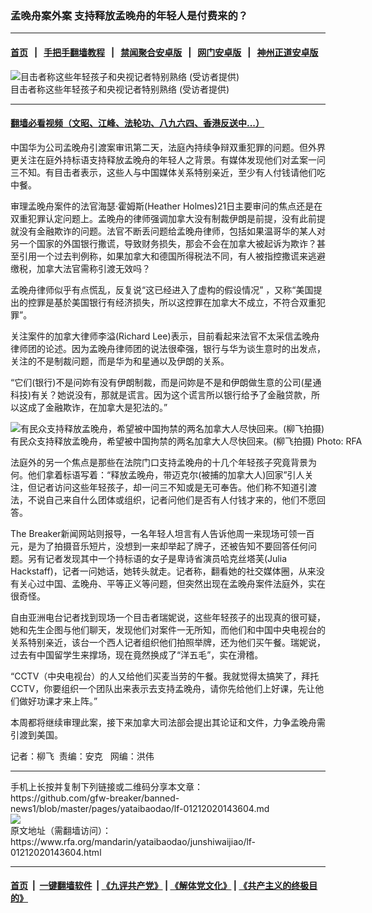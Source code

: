 ### 孟晚舟案外案  支持释放孟晚舟的年轻人是付费来的？
------------------------

#### [首页](https://github.com/gfw-breaker/banned-news1/blob/master/README.md) &nbsp;&nbsp;|&nbsp;&nbsp; [手把手翻墙教程](https://github.com/gfw-breaker/guides/wiki) &nbsp;&nbsp;|&nbsp;&nbsp; [禁闻聚合安卓版](https://github.com/gfw-breaker/bn-android) &nbsp;&nbsp;|&nbsp;&nbsp; [网门安卓版](https://github.com/oGate2/oGate) &nbsp;&nbsp;|&nbsp;&nbsp; [神州正道安卓版](https://github.com/SzzdOgate/update) 



<div id="headerimg">
 <img alt="目击者称这些年轻孩子和央视记者特别熟络 (受访者提供)" src="https://www.rfa.org/mandarin/yataibaodao/junshiwaijiao/lf-01212020143604.html/Photo.jpg/@@images/aea070c5-9d75-46d9-9a22-37a943bcba30.jpeg" title="目击者称这些年轻孩子和央视记者特别熟络 (受访者提供)"/>
 <div id="headerimgcontents">
  <div id="headerimgcaption">
   <span>
    目击者称这些年轻孩子和央视记者特别熟络 (受访者提供)
   </span>
   <!-- zoomattribute -->
  </div>
  <!-- headerimgcaption -->
 </div>
 <!-- headerimagecontents -->
</div>

<hr/>


#### [翻墙必看视频（文昭、江峰、法轮功、八九六四、香港反送中...）](http://167.172.214.107/home.html)

<div id="storytext">
 <div>
  <div class="slot_header">
  </div>
 </div>
 <p>
 </p>
 <p>
  中国华为公司孟晚舟引渡案审讯第二天，法庭內持续争辩双重犯罪的问题。但外界更关注在庭外持标语支持释放孟晚舟的年轻人之背景。有媒体发现他们对孟案一问三不知。有目击者表示，这些人与中国媒体关系特别亲近，至少有人付钱请他们吃中餐。
 </p>
 <p>
 </p>
 <p>
 </p>
 <p>
  审理孟晚舟案件的法官海瑟·霍姆斯(Heather Holmes)21日主要审问的焦点还是在双重犯罪认定问题上。孟晚舟的律师强调加拿大没有制裁伊朗是前提，没有此前提就没有金融欺诈的问题。法官不断丢问题给孟晚舟律师，包括如果温哥华的某人对另一个国家的外国银行撒谎，导致财务损失，那会不会在加拿大被起诉为欺诈？甚至引用一个过去判例称，如果加拿大和德国所得税法不同，有人被指控撒谎来逃避缴税，加拿大法官需称引渡无效吗？
 </p>
 <p>
  孟晚舟律师似乎有点慌乱，反复说“这已经进入了虚构的假设情况” ，又称“美国提出的控罪是基於美国银行有经济损失，所以这控罪在加拿大不成立，不符合双重犯罪”。
 </p>
 <p>
  关注案件的加拿大律师李溢(Richard Lee)表示，目前看起来法官不太采信孟晚舟律师团的论述。因为孟晚舟律师团的说法很牵强，银行与华为谈生意时的出发点，关注的不是制裁问题，而是华为和星通以及伊朗的关系。
 </p>
 <p>
  “它们(银行)不是问妳有没有伊朗制裁，而是问妳是不是和伊朗做生意的公司(星通科技)有关？她说没有，那就是谎言。因为这个谎言所以银行给予了金融贷款，所以这成了金融欺诈，在加拿大是犯法的。”
 </p>
 <p>
  <div class="image-inline captioned" style="width:680px;">
   <div style="width:680px;">
    <img alt="有民众支持释放孟晚舟，希望被中国拘禁的两名加拿大人尽快回来。(柳飞拍摄) " src="https://www.rfa.org/mandarin/yataibaodao/junshiwaijiao/lf-01212020143604.html/Pic4.jpg" title="有民众支持释放孟晚舟，希望被中国拘禁的两名加拿大人尽快回来。(柳飞拍摄) "/>
   </div>
   <div class="image-caption">
    <span style="width:680px;">
     有民众支持释放孟晚舟，希望被中国拘禁的两名加拿大人尽快回来。(柳飞拍摄)
    </span>
    <span class="copyright">
     Photo: RFA
    </span>
   </div>
  </div>
 </p>
 <p>
  法庭外的另一个焦点是那些在法院门口支持孟晚舟的十几个年轻孩子究竟背景为何。他们拿着标语写着：“释放孟晚舟，带迈克尔(被捕的加拿大人)回家”引人关注，但记者访问这些年轻孩子，却一问三不知或是无可奉告。他们称不知道引渡法，不说自己来自什么团体或组织，记者问他们是否有人付钱才来的，他们不愿回答。
 </p>
 <p>
  The Breaker新闻网站则报导，一名年轻人坦言有人告诉他周一来现场可领一百元，是为了拍摄音乐短片，没想到一来却举起了牌子，还被告知不要回答任何问题。另有记者发现其中一个持标语的女子是卑诗省演员哈克丝塔芙(Julia Hackstaff)，记者一问她话，她转头就走。记者称，翻看她的社交媒体圈，从来没有关心过中国、孟晚舟、平等正义等问题，但突然出现在孟晚舟案件法庭外，实在很奇怪。
 </p>
 <p>
  自由亚洲电台记者找到现场一个目击者瑞妮说，这些年轻孩子的出现真的很可疑，她和先生企图与他们聊天，发现他们对案件一无所知，而他们和中国中央电视台的关系特别亲近，该台一个西人记者组织他们拍照举牌，还为他们买午餐。瑞妮说，过去有中国留学生来撑场，现在竟然换成了“洋五毛”，实在滑稽。
 </p>
 <p>
  “CCTV（中央电视台）的人又给他们买麦当劳的午餐。我就觉得太搞笑了，拜托CCTV，你要组织一个团队出来表示去支持孟晚舟，请你先给他们上好课，先让他们做好功课才来上阵。”
 </p>
 <p>
  本周都将继续审理此案，接下来加拿大司法部会提出其论证和文件，力争孟晚舟需引渡到美国。
 </p>
 <p>
 </p>
 <p>
  记者：柳飞  责编：安克   网编：洪伟
 </p>
</div>

<hr/>
手机上长按并复制下列链接或二维码分享本文章：<br/>
https://github.com/gfw-breaker/banned-news1/blob/master/pages/yataibaodao/lf-01212020143604.md <br/>
<a href='https://github.com/gfw-breaker/banned-news1/blob/master/pages/yataibaodao/lf-01212020143604.md'><img src='https://github.com/gfw-breaker/banned-news1/blob/master/pages/yataibaodao/lf-01212020143604.md.png'/></a> <br/>
原文地址（需翻墙访问）：https://www.rfa.org/mandarin/yataibaodao/junshiwaijiao/lf-01212020143604.html


------------------------
#### [首页](https://github.com/gfw-breaker/banned-news1/blob/master/README.md) &nbsp;|&nbsp; [一键翻墙软件](https://github.com/gfw-breaker/nogfw/blob/master/README.md) &nbsp;| [《九评共产党》](https://github.com/gfw-breaker/9ping.md/blob/master/README.md#九评之一评共产党是什么) | [《解体党文化》](https://github.com/gfw-breaker/jtdwh.md/blob/master/README.md) | [《共产主义的终极目的》](https://github.com/gfw-breaker/gczydzjmd.md/blob/master/README.md)


<img src='http://gfw-breaker.win/banned-news/pages/yataibaodao/lf-01212020143604.md' width='0px' height='0px'/>